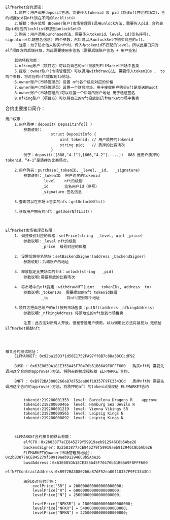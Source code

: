     ElfMarket合约逻辑：
        1.质押：用户调用deposit方法，需要传入tokenid 及 pid（将该nft押注的场次），合约根据pid将nft锁在不同的locklist中
        2.解锁：等开奖后 由owner账户(市场管理员)调用unlock方法，需要传入pid，合约会将pid对应的locklist释放到unlockSet中
        3.购买：用户调用purchase方法，需要传入tokenid、level、id(签名序号）、signature(后端签名信息) 四个参数，然后可以从unlockSet中购买对应的nft。
          注意：为了防止他人购买nft时，传入与tokenid不匹配的level。所以此接口只对elf项目方的后端开放，为此需要使用多签名（需要后端账户签名 + 用户签名）

        其他特权功能：
        4.nfking账户（项目方）可以将自己的nft投放到ElfMarket市场中售卖
        5.提取：owner账户(市场管理员）可以调用withdraw方法，需要传入tokenIDs 、 to 两个参数，将对应的nft提取到to地址。
        6.owner账户(市场管理员）设置 nft各个级别对应的价格
        7.owner账户(市场管理员）设置一个财务地址，用于接收用户购买nft是发送的usdt
        8.owner账户(市场管理员)可以设置一个后端的账户地址 用于验证签名
        9.nfking账户（项目方）可以将自己的nft投放到ElfMarket市场中售卖



合约主要接口简介：

    用户权限：
        1.用户质押：deposit( DepositInfo[] )
            参数说明：    
                        struct DepositInfo {
                            uint tokenid; // 用户质押的tokenid
                            string pid;   // 质押的比赛场次
                        }
            例子：deposit([[888,"4-1"],[666,"4-2"].....])  888 是用户质押的tokenid，“4-1”是质押的比赛场次，

        2.用户购买：purchase(_tokenID, _level, _id,   _signature)
            参数说明：_tokenID  用户购买的tokenid
                    _level    nft的级别
                    _id       签名用户id（序号）
                    _signature 签名信息

        3.查询可以在市场上售卖的nfs：getUnlockNfts()

        4.获取用户拥有的nft：getUserNftList()



    ElfMarket市场管理员权限：
        1. 调整级别对应的价格：setPrice(string  _level, uint _price)
            参数说明：_level nft的级别
                    _price  级别对应的价格

        2. 设置后端签名地址：setBackendSigner(address _backendSigner)
            参数说明：后端账户的地址

        3. 释放指定比赛场次的fnt：unlock(string   _pid)
            参数说明:需要释放的比赛场次

        4. 将市场中的nft提走：withdrawNFT(uint  _tokenIDs, address _to)
            参数说明:_tokenIDs  需要提取的nft tokenid数组
                    _to        将nft提到哪个地址

        5.项目方把自己账户的nft放到市场售卖：putNft(address _nfkingAddress)
            参数说明:_nfkingAddress 将该地址的nft放到市场售卖

            注意：此方法对所有人开放，但是普通用户慎用，以为调用此方法将被视为 无偿给ElfMarket捐献nft

        


    相关合约测试地址：
        ELFMARKET: 0x92ba15D3f1d50E1752FA97ff8B7c88a38CCcdF92

        BUSD : 0x63E085DA18CE355A45F70470b51B66A9F8FFF600   购买nft时 需要先调用这个合约的approve()方法，将购买的额度授权给 ELFMARKET合约，

        BNFT : 0xB972BA3080266a87dF52ea80f10357F9FC3343Cd   质押nft时 需要先调用这个合约的approve()方法，将质押的nft 的tokenid授权给 ELFMARKET合约


            tokenid:219200001353  level: Barcelona Dragons R    approve
            tokenid:219200000466  level: Hamburg Sea Devils R
            tokenid:219200001219  level: Vienna Vikings SR
            tokenid:219200000565  level: Leipzig Kings N
            tokenid:219200000092  level: Leipzig Kings N



        ELFMARKET合约相关的默认参数：
            elfCFO：0x2b83877aCE845279f59919aeb912946C8b5Abe26
            backendSigner：0x2b83877aCE845279f59919aeb912946C8b5Abe26
            ELFMARKET的owner(市场管理员地址)：0x2b83877aCE845279f59919aeb912946C8b5Abe26
            busdAddress：0x63E085DA18CE355A45F70470b51B66A9F8FFF600
            elfNFTContractAddress:0xB972BA3080266a87dF52ea80f10357F9FC3343Cd

            级别及对应的价格：
                evelPrice["SR"] = 200000000000000000000;
                levelPrice["R"] = 60000000000000000000;
                levelPrice["N"] = 25000000000000000000;

                levelPrice["NFKSR"] = 180000000000000000000;
                levelPrice["NFKR"] = 54000000000000000000;
                levelPrice["NFKN"] = 22500000000000000000;
            




